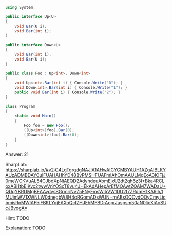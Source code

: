 ```cs
using System;

public interface Up<U>
{
    void Bar(U i);
    void Bar(int i);
}

public interface Down<U>
{
    void Bar(int i);
    void Bar(U i);
}

public class Foo : Up<int>, Down<int> 
{
    void Up<int>.Bar(int i) { Console.Write("0"); }
    void Down<int>.Bar(int i) { Console.Write("1"); }
    public void Bar(int i) { Console.Write("2"); }
}

class Program
{
    static void Main()
    {
        Foo foo = new Foo();
        ((Up<int>)foo).Bar(0);
        ((Down<int>)foo).Bar(0);
    }
}
```

Answer: 21

SharpLab: https://sharplab.io/#v2:C4LgTgrgdgNAJiA1AHwAICYCMBYAUH1AZgAIBLKYAUzADMBDAY0uIFUAHAHhYD48BvPMSHFUAFmIAhOmAAULMgEoA3IOFjJ0meWCKVuAL54CJbdXpNiAEQD2AdyhdeuAbmEjxU2dt2qh6z3I+Bka4RCLoxABi1tbEIKyc2twwVnYOScT8vu4JHEkAdAHepArEfMQAwtZQAM7WADaU+QDqYKRUMgBEAAydysSGrmriNvZ5FNyFmsWl5VW1DU2t7ZRdmH1KA9lh/tMUimWV1XWNLW0dnegbW8H4oRGomADsWUN+mABsOQCydOQyCmyLjcbmisRoMWIAF5iFBKLYojEAXoQcIZHJEhMFBDrAoprJuspsm50aN0licXiAoSUcJBvogA=

Hint:
TODO

Explanation:
TODO

